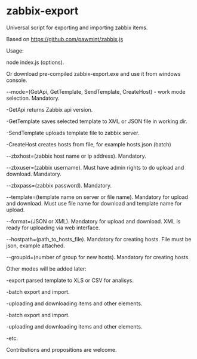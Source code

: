 # zabbix-export

Universal script for exporting and importing zabbix items.

Based on https://github.com/pawmint/zabbix.js


Usage:

node index.js (options).

Or download pre-compiled zabbix-export.exe and use it from windows console.


--mode=(GetApi, GetTemplate, SendTemplate, CreateHost) - work mode selection. Mandatory.

 -GetApi returns Zabbix api version.

 -GetTemplate saves selected template to XML or JSON file in working dir.

 -SendTemplate uploads template file to zabbix server.

 -CreateHost creates hosts from file, for example hosts.json (batch)



--zbxhost=(zabbix host name or ip address). Mandatory.


--zbxuser=(zabbix username). Must have admin rights to do upload and download. Mandatory.

--zbxpass=(zabbix password). Mandatory.

--template=(template name on server or file name). Mandatory for upload and download. Must use file name for download and template name for upload.

--format=(JSON or XML). Mandatory for upload and download. XML is ready for uploading via web interface.

--hostpath=(path_to_hosts_file). Mandatory for creating hosts. File must be json, example attached.

--groupid=(number of group for new hosts). Mandatory for creating hosts.

Other modes will be added later:

 -export parsed template to XLS or CSV for analisys.

 -batch export and import.

 -uploading and downloading items and other elements.

 -batch export and import.

 -uploading and downloading items and other elements.

 -etc.


Contributions and propositions are welcome.
